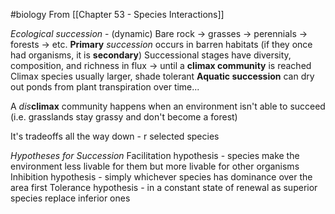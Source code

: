 #biology 
From [[Chapter 53 - Species Interactions]]

*Ecological succession* - (dynamic) 
	Bare rock -> grasses -> perennials -> forests -> etc.
**Primary** *succession* occurs in barren habitats (if they once had organisms, it is **secondary**)
Successional stages have diversity, composition, and richness in flux -> until a **climax community** is reached
	Climax species usually larger, shade tolerant
**Aquatic succession** can dry out ponds from plant transpiration over time...

A *dis***climax** community happens when an environment isn't able to succeed (i.e. grasslands stay grassy and don't become a forest)

It's tradeoffs all the way down - r selected species

*Hypotheses for Succession*
	Facilitation hypothesis - species make the environment less livable for them but more livable for other organisms
	Inhibition hypothesis - simply whichever species has dominance over the area first
	Tolerance hypothesis - in a constant state of renewal as superior species replace inferior ones


